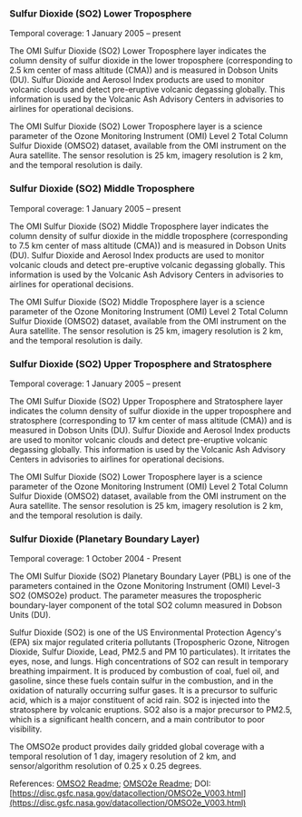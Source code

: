 ### Sulfur Dioxide (SO2) Lower Troposphere
Temporal coverage: 1 January 2005 – present

The OMI Sulfur Dioxide (SO2) Lower Troposphere layer indicates the column density of  sulfur dioxide in the lower troposphere (corresponding to 2.5 km center of mass altitude (CMA)) and is measured in Dobson Units (DU). Sulfur Dioxide and Aerosol Index products are used to monitor volcanic clouds and detect pre-eruptive volcanic degassing globally. This information is used by the Volcanic Ash Advisory Centers in advisories to airlines for operational decisions.

The OMI Sulfur Dioxide (SO2) Lower Troposphere layer is a science parameter of the Ozone Monitoring Instrument (OMI) Level 2 Total Column Sulfur Dioxide (OMSO2) dataset, available from the OMI instrument on the Aura satellite. The sensor resolution is 25 km, imagery resolution is 2 km, and the temporal resolution is daily.

### Sulfur Dioxide (SO2) Middle Troposphere
Temporal coverage: 1 January 2005 – present

The OMI Sulfur Dioxide (SO2) Middle Troposphere layer indicates the column density of sulfur dioxide in the middle troposphere (corresponding to 7.5 km center of mass altitude (CMA)) and is measured in Dobson Units (DU). Sulfur Dioxide and Aerosol Index products are used to monitor volcanic clouds and detect pre-eruptive volcanic degassing globally. This information is used by the Volcanic Ash Advisory Centers in advisories to airlines for operational decisions.

The OMI Sulfur Dioxide (SO2) Middle Troposphere layer is a science parameter of the Ozone Monitoring Instrument (OMI) Level 2 Total Column Sulfur Dioxide (OMSO2) dataset, available from the OMI instrument on the Aura satellite. The sensor resolution is 25 km, imagery resolution is 2 km, and the temporal resolution is daily.

### Sulfur Dioxide (SO2) Upper Troposphere and Stratosphere
Temporal coverage: 1 January 2005 – present

The OMI Sulfur Dioxide (SO2) Upper Troposphere and Stratosphere layer indicates the column density of sulfur dioxide in the upper troposphere and stratosphere (corresponding to 17 km center of mass altitude (CMA)) and is measured in Dobson Units (DU). Sulfur Dioxide and Aerosol Index products are used to monitor volcanic clouds and detect pre-eruptive volcanic degassing globally. This information is used by the Volcanic Ash Advisory Centers in advisories to airlines for operational decisions.

The OMI Sulfur Dioxide (SO2) Lower Troposphere layer is a science parameter of the Ozone Monitoring Instrument (OMI) Level 2 Total Column Sulfur Dioxide (OMSO2) dataset, available from the OMI instrument on the Aura satellite. The sensor resolution is 25 km, imagery resolution is 2 km, and the temporal resolution is daily.

### Sulfur Dioxide (Planetary Boundary Layer)
Temporal coverage: 1 October 2004 - Present

The OMI Sulfur Dioxide (SO2) Planetary Boundary Layer (PBL) is one of the parameters contained in the Ozone Monitoring Instrument (OMI) Level-3 SO2 (OMSO2e) product. The parameter measures the tropospheric boundary-layer component of the total SO2 column measured in Dobson Units (DU).

Sulfur Dioxide (SO2) is one of the US Environmental Protection Agency's (EPA) six major regulated criteria pollutants (Tropospheric Ozone, Nitrogen Dioxide, Sulfur Dioxide, Lead, PM2.5 and PM 10 particulates). It irritates the eyes, nose, and lungs. High concentrations of SO2 can result in temporary breathing impairment. It is produced by combustion of coal, fuel oil, and gasoline, since these fuels contain sulfur in the combustion, and in the oxidation of naturally occurring sulfur gases. It is a precursor to sulfuric acid, which is a major constituent of acid rain. SO2 is injected into the stratosphere by volcanic eruptions. SO2 also is a major precursor to PM2.5, which is a significant health concern, and a main contributor to poor visibility.

The OMSO2e product provides daily gridded global coverage with a temporal resolution of 1 day, imagery resolution of 2 km, and sensor/algorithm resolution of 0.25 x 0.25 degrees.


References: [OMSO2 Readme](http://so2.gsfc.nasa.gov/Documentation/OMSO2Readme_V120_20140926.htm); [OMSO2e Readme](https://acdisc.gesdisc.eosdis.nasa.gov/data/Aura_OMI_Level3/OMSO2e.003/doc/README.OMSO2e.pdf); DOI: [https://disc.gsfc.nasa.gov/datacollection/OMSO2e_V003.html](https://disc.gsfc.nasa.gov/datacollection/OMSO2e_V003.html)
